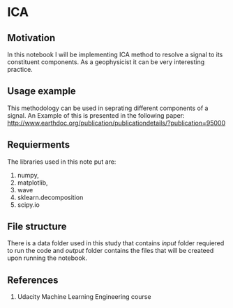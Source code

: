 # ICA


## Motivation

In this notebook I will be implementing ICA method to resolve a signal to its constituent components. As a geophysicist it can be very interesting practice.

## Usage example

This methodology can be used in seprating different components of a signal. An Example of this is presented in the following paper: http://www.earthdoc.org/publication/publicationdetails/?publication=95000

## Requierments

The libraries used in this note put are:
1. numpy,
2. matplotlib,
3. wave
4. sklearn.decomposition
5. scipy.io


## File structure

There is a data folder used in this study that contains *input* folder requiered to run the code and *output* folder contains the files that will be createed upon running the notebook.


## References

1. Udacity Machine Learning Engineering course
